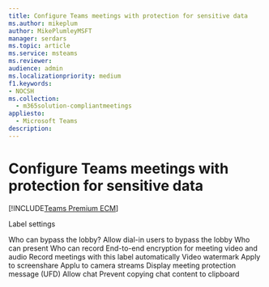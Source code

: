 ```yaml
---
title: Configure Teams meetings with protection for sensitive data
ms.author: mikeplum
author: MikePlumleyMSFT
manager: serdars
ms.topic: article
ms.service: msteams
ms.reviewer: 
audience: admin
ms.localizationpriority: medium
f1.keywords:
- NOCSH
ms.collection: 
  - m365solution-compliantmeetings
appliesto: 
  - Microsoft Teams
description: 
---
```


# Configure Teams meetings with protection for sensitive data

[!INCLUDE[Teams Premium ECM](includes/teams-premium-ecm.md)]



Label settings

Who can bypass the lobby?
Allow dial-in users to bypass the lobby
Who can present
Who can record
End-to-end encryption for meeting video and audio
Record meetings with this label automatically
Video watermark
    Apply to screenshare
    Applu to camera streams
Display meeting protection message (UFD)
Allow chat
Prevent copying chat content to clipboard




